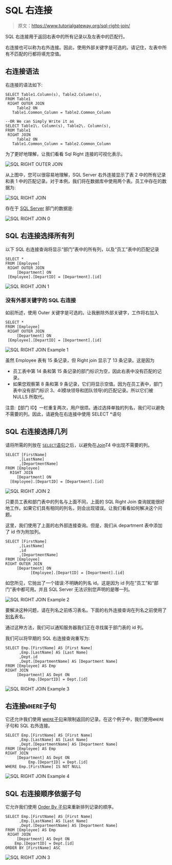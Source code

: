 # SQL 右连接

> 原文：<https://www.tutorialgateway.org/sql-right-join/>

SQL 右连接用于返回右表中的所有记录以及左表中的匹配行。

右连接也可以称为右外连接。因此，使用外部关键字是可选的。请记住，左表中所有不匹配的行都将填充空值。

## 右连接语法

右连接的语法如下:

```
SELECT Table1.Column(s), Table2.Column(s),
FROM Table1
 RIGHT OUTER JOIN
     Table2 ON
   Table1.Common_Column = Table2.Common_Column

--OR We can Simply Write it as
SELECT Table1\. Column(s), Table2\. Column(s),
FROM Table1
 RIGHT JOIN
     Table2 ON
   Table1.Common_Column = Table2.Common_Column
```

为了更好地理解，让我们看看 Sql Right 连接的可视化表示。

![SQL RIGHT OUTER JOIN](img/5eb561469ef6208be7dc4c6e7a981d0a.png)

从上图中，您可以很容易地理解，SQL Server 右外连接显示了表 2 中的所有记录和表 1 中的匹配记录。对于本例，我们将在数据库中使用两个表。员工中存在的数据为:

![SQL RIGHT JOIN](img/0818dbcbb8a8dbe7dd9cff0fa2bed373.png)

存在于 [SQL Server](https://www.tutorialgateway.org/sql/) 部门的数据是:

![SQL RIGHT JOIN 0](img/aff47d2ce5cff6a22067a68da5303b1c.png)

## SQL 右连接选择所有列

以下 SQL 右连接查询将显示“部门”表中的所有列，以及“员工”表中的匹配记录

```
SELECT *
FROM [Employee]
 RIGHT OUTER JOIN
     [Department] ON
 [Employee].[DepartID] = [Department].[id]
```

![SQL RIGHT JOIN 1](img/dd966e182525c2ffd2d765533a3e7275.png)

### 没有外部关键字的 SQL 右连接

如前所述，使用 Outer 关键字是可选的。让我删除外部关键字，工作将右加入

```
SELECT *
FROM [Employee]
 RIGHT OUTER JOIN
     [Department] ON
 [Employee].[DepartID] = [Department].[id]
```

![SQL RIGHT JOIN Example 1](img/445fdce5ffa394f95f7701d47fc5937e.png)

虽然 Employee 表有 15 条记录，但 Right join 显示了 13 条记录。这是因为

*   员工表中第 14 条和第 15 条记录的部门标识为空，因此右表中没有匹配的记录。
*   如果您观察第 8 条和第 9 条记录，它们将显示空值。因为在员工表中，部门表中没有部门标识 3、4(模块领导和团队领导)的匹配记录。所以它们被 NULLS 所取代。

注意:【部门 ID】一栏重复两次，用户很烦。通过选择单独的列名，我们可以避免不需要的列。因此，请避免在右连接中使用 SELECT *语句

## SQL 右连接选择几列

请将所需的列放在 [`SELECT`语句](https://www.tutorialgateway.org/sql-select-statement/)之后，以避免在[Join](https://www.tutorialgateway.org/sql-joins/)T4 中出现不需要的列。

```
SELECT [FirstName]
      ,[LastName]
      ,[DepartmentName]
FROM [Employee]
  RIGHT JOIN
     [Department] ON
  [Employee].[DepartID] = [Department].[id]
```

![SQL RIGHT JOIN 2](img/cddde6fb3b0a26113df4230d05279b36.png)

只要员工表和部门表中的列名与上面不同，上面的 SQL Right Join 查询就能很好地工作。如果它们具有相同的列名，则会出现错误。让我们看看如何解决这个问题。

这里，我们使用了上面的右外部连接查询。但是，我们从 department 表中添加了 id 作为附加列。

```
SELECT [FirstName]
      ,[LastName]
      ,id
      ,[DepartmentName]
FROM [Employee]
RIGHT OUTER JOIN
     [Department] ON
           [Employee].[DepartID] = [Department].[id]
```

如您所见，它抛出了一个错误:不明确的列名 id。这是因为 id 列在“员工”和“部门”表中都可用。并且 SQL Server 无法识别您声明的是哪一列。

![SQL RIGHT JOIN Example 2](img/bd80f5ed829ff746ca5e77fb741d5526.png)

要解决这种问题，请在列名之前练习表名。下面的右外连接查询在列名之前使用了[别名](https://www.tutorialgateway.org/sql-alias/)表名。

通过这种方法，我们可以通知服务器我们正在寻找属于部门表的 id 列。

我们可以将早期的 SQL 右连接查询重写为:

```
SELECT Emp.[FirstName] AS [First Name]
      ,Emp.[LastName] AS [Last Name]
	  ,Dept.id 
      ,Dept.[DepartmentName] AS [Department Name]
FROM [Employee] AS Emp
RIGHT JOIN
     [Department] AS Dept ON
          Emp.[DepartID] = Dept.[id]
```

![SQL RIGHT JOIN Example 3](img/96b0b70adea6f119f5047e9da8f1bb14.png)

## 右连接`WHERE`子句

它还允许我们使用 [`WHERE`子句](https://www.tutorialgateway.org/sql-where-clause/)来限制返回的记录。在这个例子中，我们使用`WHERE`子句和 SQL 右外连接。

```
SELECT Emp.[FirstName] AS [First Name]
      ,Emp.[LastName] AS [Last Name]
      ,Dept.[DepartmentName] AS [Department Name]
FROM [Employee] AS Emp
RIGHT JOIN
     [Department] AS Dept ON
          Emp.[DepartID] = Dept.[id]
WHERE Emp.[FirstName] IS NOT NULL
```

![SQL RIGHT JOIN Example 4](img/d9216655ad600d81c0f1ccec4d848938.png)

## SQL 右连接顺序依据子句

它允许我们使用 [Order By 子句](https://www.tutorialgateway.org/sql-order-by-clause/)来重新排列记录的顺序。

```
SELECT Emp.[FirstName] AS [First Name]
      ,Emp.[LastName] AS [Last Name]
      ,Dept.[DepartmentName] AS [Department Name]
FROM [Employee] AS Emp
 RIGHT JOIN
     [Department] AS Dept ON
    Emp.[DepartID] = Dept.[id]
ORDER BY [FirstName] ASC
```

![SQL RIGHT JOIN 3](img/b793a838e05c83b6d2a8c6147acadc0a.png)